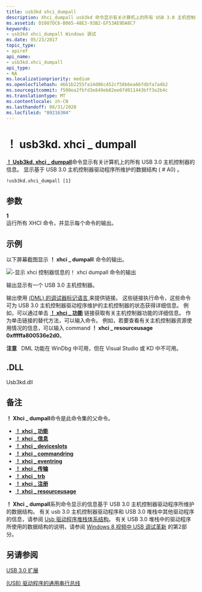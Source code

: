 ```yaml
---
title: usb3kd xhci_dumpall
description: Xhci_dumpall usb3kd 命令显示有关计算机上的所有 USB 3.0 主机控制器的信息。 该显示基于 UsbXhci.sys 维护的数据结构。
ms.assetid: D1087DC6-B065-48E3-93B2-EF53AE9DA8C7
keywords:
- usb3kd xhci_dumpall Windows 调试
ms.date: 05/23/2017
topic_type:
- apiref
api_name:
- usb3kd.xhci_dumpall
api_type:
- NA
ms.localizationpriority: medium
ms.openlocfilehash: 4661b2255fa14d06c452cf58b6ea66fdbfa7a4b2
ms.sourcegitcommit: f500ea2fbfd3e849eb82ee67d011443bff3e2b4c
ms.translationtype: MT
ms.contentlocale: zh-CN
ms.lasthandoff: 08/31/2020
ms.locfileid: "89216304"
---
```

# <a name="usb3kdxhci_dumpall"></a>！ usb3kd. xhci \_ dumpall


[**！ Usb3kd. xhci \_ dumpall**](-usb3kd-device-info.md)命令显示有关计算机上的所有 USB 3.0 主机控制器的信息。 显示基于 USB 3.0 主机控制器驱动程序所维护的数据结构 ( # A0) 。

```dbgcmd
!usb3kd.xhci_dumpall [1]
```

## <a name="span-idddk__devobj_dbgspanspan-idddk__devobj_dbgspanparameters"></a><span id="ddk__devobj_dbg"></span><span id="DDK__DEVOBJ_DBG"></span>参数


<span id="_____________1"></span> **1**  
运行所有 XHCI 命令，并显示每个命令的输出。

## <a name="span-idexamplesspanspan-idexamplesspanspan-idexamplesspanexamples"></a><span id="Examples"></span><span id="examples"></span><span id="EXAMPLES"></span>示例


以下屏幕截图显示 **！ xhci \_ dumpall**l 命令的输出。

![\-显示 xhci 控制器信息的！ xhci dumpall 命令的输出](images/xhcidumpall01.png)

输出显示有一个 USB 3.0 主机控制器。

输出使用 [ (DML) 的调试器标记语言 ](debugger-markup-language-commands.md) 来提供链接。 这些链接执行命令，这些命令可为 USB 3.0 主机控制器驱动程序维护的主机控制器的状态获得详细信息。 例如，可以通过单击 [**！ xhci \_ 功能**](-usb3kd-xhci-capability.md) 链接获取有关主机控制器功能的详细信息。 作为单击链接的替代方法，可以输入命令。 例如，若要查看有关主机控制器资源使用情况的信息，可以输入 command **！ xhci \_ resourceusage 0xfffffa800536e2d0**。

**注意**   DML 功能在 WinDbg 中可用，但在 Visual Studio 或 KD 中不可用。

 

## <a name="span-iddllspanspan-iddllspandll"></a><span id="DLL"></span><span id="dll"></span>.DLL


Usb3kd.dll

<a name="remarks"></a>备注
-------

**！ Xhci \_ dumpall**命令是此命令集的父命令。

-   [**！ xhci \_ 功能**](-usb3kd-xhci-capability.md)
-   [**！ xhci \_ 信息**](-usb3kd-xhci-info.md)
-   [**！ xhci \_ deviceslots**](-usb3kd-xhci-deviceslots.md)
-   [**！ xhci \_ commandring**](-usb3kd-xhci-commandring.md)
-   [**！ xhci \_ eventring**](-usb3kd-xhci-eventring.md)
-   [**！ xhci \_ 传输**](-usb3kd-xhci-transferring.md)
-   [**！ xhci \_ trb**](-usb3kd-xhci-trb.md)
-   [**！ xhci \_ 注册**](-usb3kd-xhci-registers.md)
-   [**！ xhci \_ resourceusage**](-usb3kd-xhci-resourceusage.md)

**！ Xhci \_ dumpall**系列命令显示的信息基于 USB 3.0 主机控制器驱动程序所维护的数据结构。 有关 usb 3.0 主机控制器驱动程序和 USB 3.0 堆栈中其他驱动程序的信息，请参阅 [Usb 驱动程序堆栈体系结构](../usbcon/usb-3-0-driver-stack-architecture.md)。 有关 USB 3.0 堆栈中的驱动程序所使用的数据结构的说明，请参阅 [Windows 8 视频中 USB 调试革新](https://channel9.msdn.com/Events/BUILD/BUILD2011/HW-258P) 的第2部分。

## <a name="span-idsee_alsospansee-also"></a><span id="see_also"></span>另请参阅


[USB 3.0 扩展](usb-3-extensions.md)

[ (USB) 驱动程序的通用串行总线](../usbcon/index.md)

 

